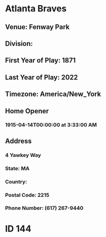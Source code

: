# Atlanta Braves
## Venue: Fenway Park
## Division: 
## First Year of Play: 1871
## Last Year of Play: 2022
## Timezone: America/New_York
## Home Opener
### 1915-04-14T00:00:00 at 3:33:00 AM
## Address
### 4 Yawkey Way
### State: MA
### Country: 
### Postal Code: 2215
### Phone Number: (617) 267-9440
# ID 144